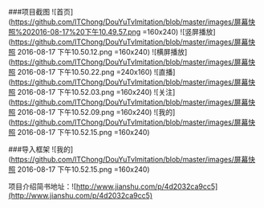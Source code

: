 ###项目截图
![首页](https://github.com/ITChong/DouYuTvImitation/blob/master/images/屏幕快照%202016-08-17%20下午10.49.57.png =160x240)
![竖屏播放](https://github.com/ITChong/DouYuTvImitation/blob/master/images/屏幕快照 2016-08-17 下午10.50.12.png =160x240)
![横屏播放](https://github.com/ITChong/DouYuTvImitation/blob/master/images/屏幕快照 2016-08-17 下午10.50.22.png =240x160)
![直播](https://github.com/ITChong/DouYuTvImitation/blob/master/images/屏幕快照 2016-08-17 下午10.52.03.png =160x240)
![关注](https://github.com/ITChong/DouYuTvImitation/blob/master/images/屏幕快照 2016-08-17 下午10.52.09.png =160x240)
![我的](https://github.com/ITChong/DouYuTvImitation/blob/master/images/屏幕快照 2016-08-17 下午10.52.15.png =160x240)

###导入框架
![我的](https://github.com/ITChong/DouYuTvImitation/blob/master/images/屏幕快照 2016-08-17 下午10.52.15.png =160x240)

项目介绍简书地址：![http://www.jianshu.com/p/4d2032ca9cc5](http://www.jianshu.com/p/4d2032ca9cc5)

